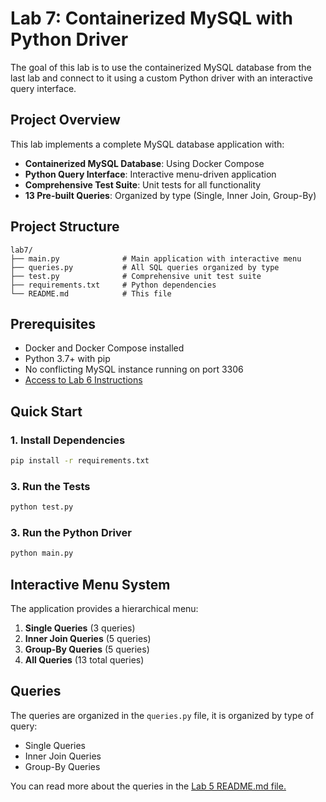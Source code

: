 # Lab 7: Containerized MySQL with Python Driver

The goal of this lab is to use the containerized MySQL database from the last lab and connect to it using a custom Python driver with an interactive query interface.

## Project Overview

This lab implements a complete MySQL database application with:

- **Containerized MySQL Database**: Using Docker Compose
- **Python Query Interface**: Interactive menu-driven application
- **Comprehensive Test Suite**: Unit tests for all functionality
- **13 Pre-built Queries**: Organized by type (Single, Inner Join, Group-By)

## Project Structure

```
lab7/
├── main.py              # Main application with interactive menu
├── queries.py           # All SQL queries organized by type
├── test.py              # Comprehensive unit test suite
├── requirements.txt     # Python dependencies
└── README.md            # This file
```

## Prerequisites

- Docker and Docker Compose installed
- Python 3.7+ with pip
- No conflicting MySQL instance running on port 3306
- [Access to Lab 6 Instructions](../lab6/README.md)

## Quick Start

### 1. Install Dependencies

```bash
pip install -r requirements.txt
```

### 3. Run the Tests

```bash
python test.py
```

### 3. Run the Python Driver

```bash
python main.py
```

## Interactive Menu System

The application provides a hierarchical menu:

1. **Single Queries** (3 queries)
2. **Inner Join Queries** (5 queries)
3. **Group-By Queries** (5 queries)
4. **All Queries** (13 total queries)

## Queries

The queries are organized in the `queries.py` file, it is organized by type of query:

- Single Queries
- Inner Join Queries
- Group-By Queries

You can read more about the queries in the [Lab 5 README.md file.](../lab5/README.md)
